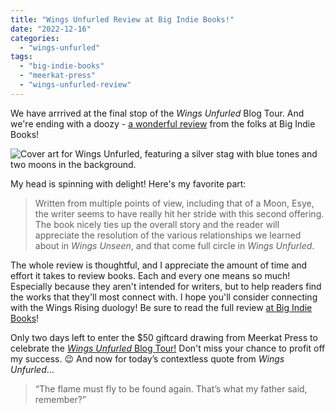 ```yaml
---
title: "Wings Unfurled Review at Big Indie Books!"
date: "2022-12-16"
categories:
  - "wings-unfurled"
tags:
  - "big-indie-books"
  - "meerkat-press"
  - "wings-unfurled-review"
---
```


We have arrrived at the final stop of the _Wings Unfurled_ Blog Tour. And we're ending with a doozy - [a wonderful review](https://bigindiebooks.com/2022/12/15/review-of-wings-unfurled-by-rebecca-gomez-farrell/) from the folks at Big Indie Books!

![Cover art for Wings Unfurled, featuring a silver stag with blue tones and two moons in the background.](https://d2ypg8o05lff0b.cloudfront.net/wp-content/uploads/sites/3/2022/11/03023406/WingsUnfurledPreOrderImage.jpg)

My head is spinning with delight! Here's my favorite part:

> Written from multiple points of view, including that of a Moon, Esye, the writer seems to have really hit her stride with this second offering. The book nicely ties up the overall story and the reader will appreciate the resolution of the various relationships we learned about in _Wings Unseen_, and that come full circle in _Wings Unfurled_.

The whole review is thoughtful, and I appreciate the amount of time and effort it takes to review books. Each and every one means so much! Especially because they aren't intended for writers, but to help readers find the works that they'll most connect with. I hope you'll consider connecting with the Wings Rising duology! Be sure to read the full review [at Big Indie Books](https://bigindiebooks.com/2022/12/15/review-of-wings-unfurled-by-rebecca-gomez-farrell/)!

Only two days left to enter the $50 giftcard drawing from Meerkat Press to celebrate the [_Wings Unfurled_ Blog Tour!](https://meerkatpress.com/wings-unfurled-blog-tour-giveaway/) Don't miss your chance to profit off my success. 😉 And now for today’s contextless quote from _Wings Unfurled_...

> “The flame must fly to be found again. That’s what my father said, remember?”
